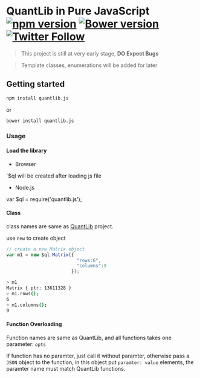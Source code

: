 # QuantLib in Pure JavaScript [![npm version](https://badge.fury.io/js/quantlib.js.svg)](http://badge.fury.io/js/quantlib.js) [![Bower version](https://badge.fury.io/bo/quantlib.js.svg)](https://badge.fury.io/bo/qunatlib.js) [![Twitter Follow](https://img.shields.io/twitter/follow/quantlibjs.svg?style=social&maxAge=3600)](https://twitter.com/quantlibjs)


> This project is still at very early stage, **DO Expect Bugs**

> Template classes, enumerations will be added for later

## Getting started

```sh
npm install quantlib.js
```

or

```sh
bower install quantlib.js
```

### Usage

#### Load the library

* Browser

`$ql will be created after loading js file

* Node.js

var $ql = require('quantlib.js');

#### Class

class names are same as [QuantLib](http://quantlib.org/) project.

use `new` to create object

```js
// create a new Matrix object
var m1 = new $ql.Matrix({
                          "rows:6",
                          "columns":9
                        });
```

```sh
> m1
Matrix { ptr: 13611328 }
> m1.rows();
6
> m1.columns();
9
```

#### Function Overloading

Function names are same as QuantLib, and all functions takes one parameter: `opts`

If function has no paramter, just call it without paramter, otherwise pass a `JSON` object to the function, in this object put `paramter: value` elements, the paramter name must match QuantLib functions.
